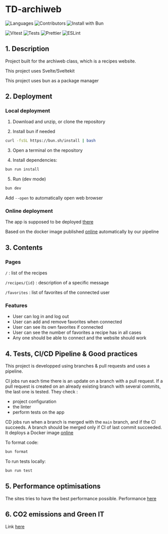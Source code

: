 # TD-archiweb

![Languages](https://img.shields.io/github/languages/top/AlexandreCGithub/archiweb-TD)
![Contributors](https://img.shields.io/github/contributors/AlexandreCGithub/archiweb-TD)
![Install with Bun](https://img.shields.io/badge/Install%20with-Bun-ff6347)

![Vitest](https://img.shields.io/badge/Test%20with-Vitest-00b4d8)
![Tests](https://github.com/AlexandreCGithub/archiweb-TD/actions/workflows/docker-image.yml/badge.svg)
![Prettier](https://img.shields.io/badge/Prettier-Enabled-brightgreen)
![ESLint](https://img.shields.io/badge/ESLint-Enabled-brightgreen)

## 1. Description

Project built for the archiweb class, which is a recipes website.

This project uses Svelte/Sveltekit

This project uses bun as a package manager

## 2. Deployment

### Local deployment

1. Download and unzip, or clone the repository

2. Install bun if needed

```bash
curl -fsSL https://bun.sh/install | bash
```

3. Open a terminal on the repository

4. Install dependencies:

```bash
bun run install
```

5. Run (dev mode)

```bash
bun dev
```

Add `--open` to automatically open web browser

### Online deployment

The app is supposed to be deployed [there](https://chi.cours.quimerch.com/)

Based on the docker image published [online](https://hub.docker.com/repository/docker/magnoir/archiweb-td/general) automatically by our pipeline

## 3. Contents

### Pages

`/` : list of the recipes

`/recipes/{id}` : description of a specific message

`/favorites` : list of favorites of the connected user

### Features

- User can log in and log out
- User can add and remove favorites when connected
- User can see its own favorites if connected
- User can see the number of favorites a recipe has in all cases
- Any one should be able to connect and the website should work

## 4. Tests, CI/CD Pipeline & Good practices

This project is developped using branches & pull requests and uses a pipeline.

CI jobs run each time there is an update on a branch with a pull request. If a pull request is created on an already existing branch with several commits, the last one is tested. They check :

- project configuration
- the linter
- perform tests on the app

CD jobs run when a branch is merged with the `main` branch, and if the CI succeeds. A branch should be merged only if CI of last commit succeeded.
It deploys a Docker image
[online](https://hub.docker.com/repository/docker/magnoir/archiweb-td/general)

To format code:

```bash
bun format
```

To run tests locally:

```bash
bun run test
```

## 5. Performance optimisations

The sites tries to have the best performance possible.
Performance [here](https://performance.quimerch.com/?token=cs)

## 6. CO2 emissions and Green IT

Link [here](https://www.ecoindex.fr/)
